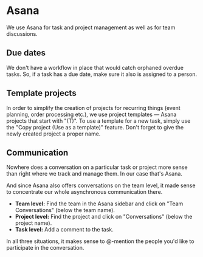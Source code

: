 # Asana

We use Asana for task and project management as well as for team discussions.


## Due dates

We don't have a workflow in place that would catch orphaned overdue tasks. So, if a task has a due date, make sure it also is assigned to a person.


## Template projects

In order to simplify the creation of projects for recurring things (event planning, order processing etc.), we use project templates — Asana projects that start with "(T)". To use a template for a new task, simply use the "Copy project (Use as a template)" feature. Don't forget to give the newly created project a proper name.


## Communication

Nowhere does a conversation on a particular task or project more sense than right where we track and manage them. In our case that's Asana.

And since Asana also offers conversations on the team level, it made sense to concentrate our whole asynchronous communication there.

* **Team level:** Find the team in the Asana sidebar and click on "Team Conversations" (below the team name).
* **Project level:** Find the project and click on "Conversations" (below the project name). 
* **Task level:** Add a comment to the task.

In all three situations, it makes sense to @-mention the people you'd like to participate in the conversation.